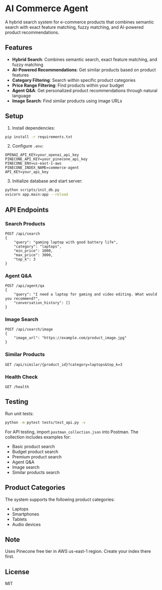 # AI Commerce Agent

A hybrid search system for e-commerce products that combines semantic search with exact feature matching, fuzzy matching, and AI-powered product recommendations.

## Features

- **Hybrid Search**: Combines semantic search, exact feature matching, and fuzzy matching
- **AI-Powered Recommendations**: Get similar products based on product features
- **Category Filtering**: Search within specific product categories
- **Price Range Filtering**: Find products within your budget
- **Agent Q&A**: Get personalized product recommendations through natural language
- **Image Search**: Find similar products using image URLs

## Setup

1. Install dependencies:
```bash
pip install -r requirements.txt
```

2. Configure `.env`:
```env
OPENAI_API_KEY=your_openai_api_key
PINECONE_API_KEY=your_pinecone_api_key
PINECONE_ENV=us-east-1-aws
PINECONE_INDEX_NAME=commerce-agent
API_KEY=your_api_key
```

3. Initialize database and start server:
```bash
python scripts/init_db.py
uvicorn app.main:app --reload
```

## API Endpoints

### Search Products
```http
POST /api/search
{
    "query": "gaming laptop with good battery life",
    "category": "laptops",
    "min_price": 1000,
    "max_price": 3000,
    "top_k": 3
}
```

### Agent Q&A
```http
POST /api/agent/qa
{
    "query": "I need a laptop for gaming and video editing. What would you recommend?",
    "conversation_history": []
}
```

### Image Search
```http
POST /api/search/image
{
    "image_url": "https://example.com/product_image.jpg"
}
```

### Similar Products
```http
GET /api/similar/{product_id}?category=laptops&top_k=3
```

### Health Check
```http
GET /health
```

## Testing

Run unit tests:
```bash
python -m pytest tests/test_api.py -v
```

For API testing, import `postman_collection.json` into Postman. The collection includes examples for:
- Basic product search
- Budget product search
- Premium product search
- Agent Q&A
- Image search
- Similar products search

## Product Categories

The system supports the following product categories:
- Laptops
- Smartphones
- Tablets
- Audio devices

## Note
Uses Pinecone free tier in AWS us-east-1 region. Create your index there first.

## License
MIT 